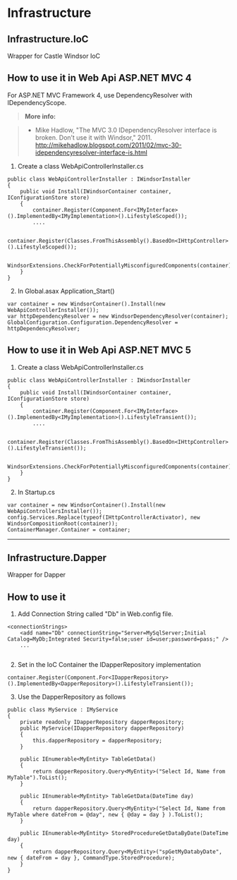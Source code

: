 Infrastructure
===================

Infrastructure.IoC
------------------

Wrapper for Castle Windsor IoC

How to use it in Web Api ASP.NET MVC 4 
---------------------------------------------------
For ASP.NET MVC Framework 4, use DependencyResolver with IDependencyScope.

> **More info:**

> - Mike Hadlow, "The MVC 3.0 IDependencyResolver interface is broken. Don’t use it with Windsor," 2011.
http://mikehadlow.blogspot.com/2011/02/mvc-30-idependencyresolver-interface-is.html 



1) Create a class WebApiControllerInstaller.cs
```
public class WebApiControllerInstaller : IWindsorInstaller
{
    public void Install(IWindsorContainer container, IConfigurationStore store)
    {
        container.Register(Component.For<IMyInterface>().ImplementedBy<IMyImplementation>().LifestyleScoped());
        ....
        
        container.Register(Classes.FromThisAssembly().BasedOn<IHttpController>().LifestyleScoped());

        WindsorExtensions.CheckForPotentiallyMisconfiguredComponents(container);
    }
}
```
2) In Global.asax Application_Start()
```
var container = new WindsorContainer().Install(new WebApiControllerInstaller());
var httpDependencyResolver = new WindsorDependencyResolver(container);
GlobalConfiguration.Configuration.DependencyResolver = httpDependencyResolver;
```
How to use it in Web Api ASP.NET MVC 5
---------------------------------------------------
1) Create a class WebApiControllerInstaller.cs
```
public class WebApiControllerInstaller : IWindsorInstaller
{
    public void Install(IWindsorContainer container, IConfigurationStore store)
    {
        container.Register(Component.For<IMyInterface>().ImplementedBy<IMyImplementation>().LifestyleTransient());
        ....
        
        container.Register(Classes.FromThisAssembly().BasedOn<IHttpController>().LifestyleTransient());

        WindsorExtensions.CheckForPotentiallyMisconfiguredComponents(container);
    }
}
```
2) In Startup.cs 
```
var container = new WindsorContainer().Install(new WebApiControllersInstaller());
config.Services.Replace(typeof(IHttpControllerActivator), new WindsorCompositionRoot(container));
ContainerManager.Container = container;
```

----------


Infrastructure.Dapper
---------------------

Wrapper for Dapper

How to use it
-------------

1) Add Connection String called "Db" in Web.config file.

```
<connectionStrings>
    <add name="Db" connectionString="Server=MySqlServer;Initial Catalog=MyDb;Integrated Security=false;user id=user;password=pass;" />
    ...
  
```
2) Set in the IoC Container the IDapperRepository implementation
```
container.Register(Component.For<IDapperRepository>().ImplementedBy<DapperRepository>().LifestyleTransient());
```
3) Use the DapperRepository as follows

```
public class MyService : IMyService
{
    private readonly IDapperRepository dapperRepository;
    public MyService(IDapperRepository dapperRepository)
    {
        this.dapperRepository = dapperRepository;
    }

    public IEnumerable<MyEntity> TableGetData()
    {
        return dapperRepository.Query<MyEntity>("Select Id, Name from MyTable").ToList();
    }
    
    public IEnumerable<MyEntity> TableGetData(DateTime day)
    {
        return dapperRepository.Query<MyEntity>("Select Id, Name from MyTable where dateFrom = @day", new { @day = day } ).ToList();
    }
    
    public IEnumerable<MyEntity> StoredProcedureGetDataByDate(DateTime day)
    {
        return dapperRepository.Query<MyEntity>("spGetMyDatabyDate", new { dateFrom = day }, CommandType.StoredProcedure);
    }
}
```
